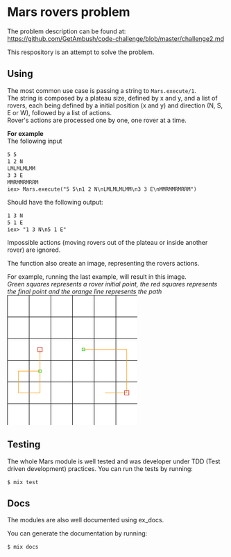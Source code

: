 
# Mars rovers problem  

The problem description can be found at:  
https://github.com/GetAmbush/code-challenge/blob/master/challenge2.md  

This respository is an attempt to solve the problem.  

## Using
The most common use case is passing a string to `Mars.execute/1`.    
The string is composed by a plateau size, defined by x and y, and a list of rovers, each being defined by a initial position (x and y) and direction (N, S, E or W), followed by a list of actions.     
Rover's actions are processed one by one, one rover at a time.

**For example**  
The following input
```
5 5
1 2 N
LMLMLMLMM
3 3 E
MMRMMRMRRM
iex> Mars.execute("5 5\n1 2 N\nLMLMLMLMM\n3 3 E\nMMRMMRMRRM")
```
Should have the following output:

```
1 3 N
5 1 E
iex> "1 3 N\n5 1 E"
```

Impossible actions (moving rovers out of the plateau or inside another rover) are ignored.  

The function also create an image, representing the rovers actions.  

For example, running the last example, will result in this image.    
*Green squares represents a rover initial point, the red squares represents the final point and the orange line represents the path*  
![Sample result image](https://github.com/arturnista/mars_rovers_exstudy/raw/master/sample_result_image.png)

## Testing  
The whole Mars module is well tested and was developer under TDD (Test driven development) practices.
You can run the tests by running:    
```
$ mix test  
```

## Docs  
The modules are also well documented using ex_docs.  

You can generate the documentation by running:  
```
$ mix docs
```

